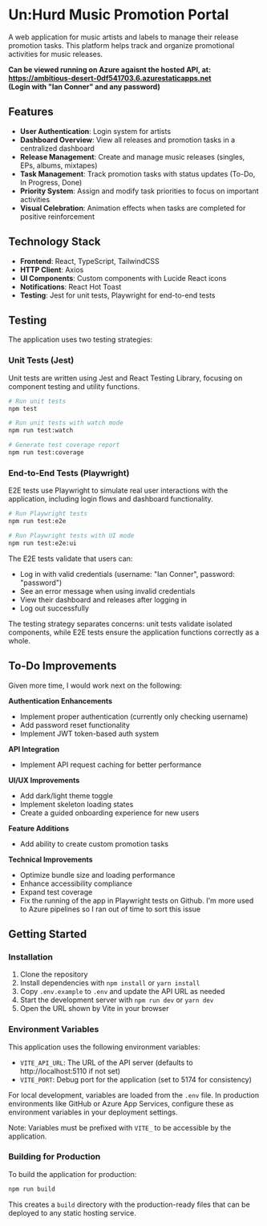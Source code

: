 # Un:Hurd Music Promotion Portal

A web application for music artists and labels to manage their release promotion tasks. This platform helps track and organize promotional activities for music releases.

**Can be viewed running on Azure agaisnt the hosted API, at: https://ambitious-desert-0df541703.6.azurestaticapps.net  
(Login with "Ian Conner" and any password)**

## Features

- **User Authentication**: Login system for artists
- **Dashboard Overview**: View all releases and promotion tasks in a centralized dashboard
- **Release Management**: Create and manage music releases (singles, EPs, albums, mixtapes)
- **Task Management**: Track promotion tasks with status updates (To-Do, In Progress, Done)
- **Priority System**: Assign and modify task priorities to focus on important activities
- **Visual Celebration**: Animation effects when tasks are completed for positive reinforcement

## Technology Stack

- **Frontend**: React, TypeScript, TailwindCSS
- **HTTP Client**: Axios
- **UI Components**: Custom components with Lucide React icons
- **Notifications**: React Hot Toast
- **Testing**: Jest for unit tests, Playwright for end-to-end tests

## Testing

The application uses two testing strategies:

### Unit Tests (Jest)

Unit tests are written using Jest and React Testing Library, focusing on component testing and utility functions.

```bash
# Run unit tests
npm test

# Run unit tests with watch mode
npm run test:watch

# Generate test coverage report
npm run test:coverage
```

### End-to-End Tests (Playwright)

E2E tests use Playwright to simulate real user interactions with the application, including login flows and dashboard functionality.

```bash
# Run Playwright tests
npm run test:e2e

# Run Playwright tests with UI mode
npm run test:e2e:ui
```

The E2E tests validate that users can:

- Log in with valid credentials (username: "Ian Conner", password: "password")
- See an error message when using invalid credentials
- View their dashboard and releases after logging in
- Log out successfully

The testing strategy separates concerns: unit tests validate isolated components, while E2E tests ensure the application functions correctly as a whole.

## To-Do Improvements

Given more time, I would work next on the following:

**Authentication Enhancements**

- Implement proper authentication (currently only checking username)
- Add password reset functionality
- Implement JWT token-based auth system

**API Integration**

- Implement API request caching for better performance

**UI/UX Improvements**

- Add dark/light theme toggle
- Implement skeleton loading states
- Create a guided onboarding experience for new users

**Feature Additions**

- Add ability to create custom promotion tasks

**Technical Improvements**

- Optimize bundle size and loading performance
- Enhance accessibility compliance
- Expand test coverage
- Fix the running of the app in Playwright tests on Github. I'm more used to Azure pipelines so I ran out of time to sort this issue

## Getting Started

### Installation

1. Clone the repository
2. Install dependencies with `npm install` or `yarn install`
3. Copy `.env.example` to `.env` and update the API URL as needed
4. Start the development server with `npm run dev` or `yarn dev`
5. Open the URL shown by Vite in your browser

### Environment Variables

This application uses the following environment variables:

- `VITE_API_URL`: The URL of the API server (defaults to http://localhost:5110 if not set)
- `VITE_PORT`: Debug port for the application (set to 5174 for consistency)

For local development, variables are loaded from the `.env` file. In production environments like GitHub or Azure App Services, configure these as environment variables in your deployment settings.

Note: Variables must be prefixed with `VITE_` to be accessible by the application.

### Building for Production

To build the application for production:

```bash
npm run build
```

This creates a `build` directory with the production-ready files that can be deployed to any static hosting service.
